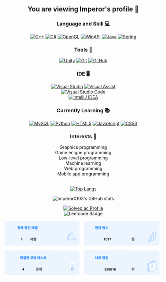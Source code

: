 <div align="center">

## You are viewing Imperor's profile 💾  
### Language and Skill 💻  
[![C++](https://custom-icon-badges.demolab.com/badge/C%2B%2B-%2300599C.svg?logo=cpp2&logoColor=white)](#) 
[![C#](https://custom-icon-badges.demolab.com/badge/C%23-%23239120.svg?logo=cshrp&logoColor=white)](#) 
[![OpenGL](https://custom-icon-badges.demolab.com/badge/OpenGL-%235586A4.svg?logo=opengl&logoColor=white)](#) 
[![WinAPI](https://custom-icon-badges.demolab.com/badge/WinAPI-%234F8A8B.svg?logo=windows&logoColor=white)](#) 
[![Java](https://custom-icon-badges.demolab.com/badge/Java-%23ED8B00.svg?logo=java&logoColor=white)](#) 
[![Spring](https://custom-icon-badges.demolab.com/badge/Spring-%236DB33F.svg?logo=spring&logoColor=white)](#) 
<br/>

### Tools 🔨  
[![Unity](https://custom-icon-badges.demolab.com/badge/Unity-000000.svg?logo=unity&logoColor=white)](#) 
[![Git](https://custom-icon-badges.demolab.com/badge/Git-%23F05032.svg?logo=git&logoColor=white)](#) 
[![GitHub](https://custom-icon-badges.demolab.com/badge/GitHub-181717.svg?logo=github&logoColor=white)](#)
<br/>

### IDE 🖥️ 
[![Visual Studio](https://custom-icon-badges.demolab.com/badge/Visual%20Studio-%235C2D91.svg?logo=visualstudio&logoColor=white)](#) 
[![Visual Assist](https://custom-icon-badges.demolab.com/badge/Visual%20Assist-%23FF6347.svg?logo=visualassist&logoColor=white)](#)
<br/>[![Visual Studio Code](https://custom-icon-badges.demolab.com/badge/Visual%20Studio%20Code-%23007ACC.svg?logo=visualstudiocode&logoColor=white)](#) 
<br/>[![IntelliJ IDEA](https://custom-icon-badges.demolab.com/badge/IntelliJ%20IDEA-%23000080.svg?logo=intellijidea&logoColor=white)](#)
<br/>

### Currently Learning 📚  
[![MySQL](https://custom-icon-badges.demolab.com/badge/MySQL-%234479A1.svg?logo=mysql&logoColor=white)](#) 
[![Python](https://custom-icon-badges.demolab.com/badge/Python-%233776AB.svg?logo=python&logoColor=white)](#) 
[![HTML5](https://custom-icon-badges.demolab.com/badge/HTML5-%23E34F26.svg?logo=html5&logoColor=white)](#) 
[![JavaScript](https://img.shields.io/badge/JavaScript-F7DF1E?logo=javascript&logoColor=black)](#) 
[![CSS3](https://custom-icon-badges.demolab.com/badge/CSS3-%231572B6.svg?logo=css3&logoColor=white)](#) 
<br/>

### Interests 🎯
Graphics programming<br/>
Game enigne programming<br/>
Low-level programming<br/>
Machine learning<br/>
Web programming<br/>
Mobile app programming
<br/><br/>

[![Top Langs](https://github-readme-stats.vercel.app/api/top-langs/?username=Imperor0103&layout=compact)](https://github.com/anuraghazra/github-readme-stats)<br/>

![Imperor0103's GitHub stats](https://github-readme-stats.vercel.app/api?username=Imperor0103&theme=chartreuse-dark&count_private=true&show_icons=true)<br/>

[![Solved.ac Profile](http://mazassumnida.wtf/api/v2/generate_badge?boj=imperor0103)](https://solved.ac/imperor0103/)<br/>
![Leetcode Badge](https://leetcode-badge-sage.vercel.app/badge/imperor0103?theme=neutral)<br/>
![Programmers Badge](https://raw.githubusercontent.com/Imperor0103/Programmers_Badge_Generator/main/result/result.svg)<br/>
</div>
